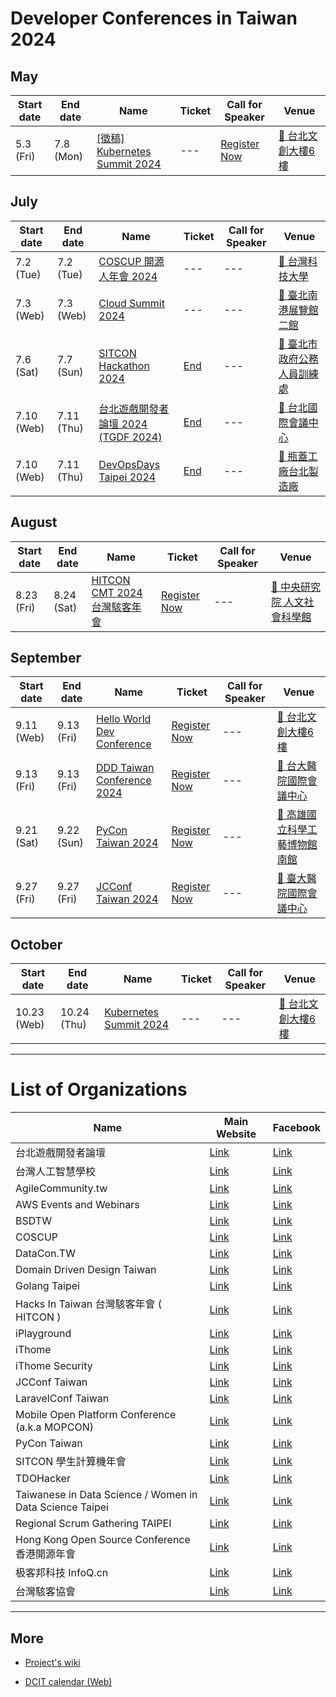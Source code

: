 # Developer Conferences in Taiwan 2024

## May

| Start date | End date | Name | Ticket | Call for Speaker | Venue |
| ---------- | -------- | ---- | ------ | ---------------- | ----- |
| 5.3 (Fri) | 7.8 (Mon) | [[徵稿] Kubernetes Summit 2024](https://k8s.ithome.com.tw) | --- | [Register Now](https://forms.gle/SUgPCFuyqCJDsV5h6) | [🛵 台北文創大樓6樓](https://maps.google.com/?q=%E5%8F%B0%E5%8C%97%E6%96%87%E5%89%B5%E5%A4%A7%E6%A8%936%E6%A8%93) |

## July

| Start date | End date | Name | Ticket | Call for Speaker | Venue |
| ---------- | -------- | ---- | ------ | ---------------- | ----- |
| 7.2 (Tue) | 7.2 (Tue) | [COSCUP 開源人年會 2024](https://coscup.org/2024) | --- | --- | [🛵 台灣科技大學](https://maps.google.com/?q=%E5%8F%B0%E7%81%A3%E7%A7%91%E6%8A%80%E5%A4%A7%E5%AD%B8) |
| 7.3 (Web) | 7.3 (Web) | [Cloud Summit 2024](https://event.ithome.com.tw/live/tcescfs24/index.html) | --- | --- | [🛵 臺北南港展覽館二館](https://maps.google.com/?q=%E8%87%BA%E5%8C%97%E5%8D%97%E6%B8%AF%E5%B1%95%E8%A6%BD%E9%A4%A8%E4%BA%8C%E9%A4%A8) |
| 7.6 (Sat) | 7.7 (Sun) | [SITCON Hackathon 2024](https://hackathon.sitcon.org/2024/) | [End](https://sitcon.kktix.cc/events/sitcon-hackathon2024) | --- | [🛵 臺北市政府公務人員訓練處](https://maps.google.com/?q=%E8%87%BA%E5%8C%97%E5%B8%82%E6%94%BF%E5%BA%9C%E5%85%AC%E5%8B%99%E4%BA%BA%E5%93%A1%E8%A8%93%E7%B7%B4%E8%99%95) |
| 7.10 (Web) | 7.11 (Thu) | [台北遊戲開發者論壇 2024 (TGDF 2024)](https://2024.tgdf.tw/) | [End](https://tgdf.kktix.cc/events/2024tgdf) | --- | [🛵 台北國際會議中心](https://maps.google.com/?q=%E5%8F%B0%E5%8C%97%E5%9C%8B%E9%9A%9B%E6%9C%83%E8%AD%B0%E4%B8%AD%E5%BF%83) |
| 7.10 (Web) | 7.11 (Thu) | [DevOpsDays Taipei 2024](https://devopsdays.tw/) | [End](https://devopsdays.tw/2024/tickets) | --- | [🛵 瓶蓋工廠台北製造廠](https://maps.google.com/?q=%E7%93%B6%E8%93%8B%E5%B7%A5%E5%BB%A0%E5%8F%B0%E5%8C%97%E8%A3%BD%E9%80%A0%E5%BB%A0) |

## August

| Start date | End date | Name | Ticket | Call for Speaker | Venue |
| ---------- | -------- | ---- | ------ | ---------------- | ----- |
| 8.23 (Fri) | 8.24 (Sat) | [HITCON CMT 2024 台灣駭客年會](https://hitcon.org/2024/CMT/) | [Register Now](https://hitcon.kktix.cc/events/hitcon-cmt-2024) | --- | [🛵 中央研究院 人文社會科學館](https://maps.google.com/?q=%E4%B8%AD%E5%A4%AE%E7%A0%94%E7%A9%B6%E9%99%A2%20%E4%BA%BA%E6%96%87%E7%A4%BE%E6%9C%83%E7%A7%91%E5%AD%B8%E9%A4%A8) |

## September

| Start date | End date | Name | Ticket | Call for Speaker | Venue |
| ---------- | -------- | ---- | ------ | ---------------- | ----- |
| 9.11 (Web) | 9.13 (Fri) | [Hello World Dev Conference](https://hwdc.ithome.com.tw/2024) | [Register Now](https://hwdc.ithome.com.tw/2024/ticket) | --- | [🛵 台北文創大樓6樓](https://maps.google.com/?q=%E5%8F%B0%E5%8C%97%E6%96%87%E5%89%B5%E5%A4%A7%E6%A8%936%E6%A8%93) |
| 9.13 (Fri) | 9.13 (Fri) | [DDD Taiwan Conference 2024](https://conference.ddd-tw.com/) | [Register Now](https://www.accupass.com/event/2406080625301381404160) | --- | [🛵 台大醫院國際會議中心](https://maps.google.com/?q=%E5%8F%B0%E5%A4%A7%E9%86%AB%E9%99%A2%E5%9C%8B%E9%9A%9B%E6%9C%83%E8%AD%B0%E4%B8%AD%E5%BF%83) |
| 9.21 (Sat) | 9.22 (Sun) | [PyCon Taiwan 2024](https://tw.pycon.org/2024) | [Register Now](https://pycontw.kktix.cc/events/2024-individual) | --- | [🛵 高雄國立科學工藝博物館南館](https://maps.google.com/?q=%E9%AB%98%E9%9B%84%E5%9C%8B%E7%AB%8B%E7%A7%91%E5%AD%B8%E5%B7%A5%E8%97%9D%E5%8D%9A%E7%89%A9%E9%A4%A8%E5%8D%97%E9%A4%A8) |
| 9.27 (Fri) | 9.27 (Fri) | [JCConf Taiwan 2024](https://jcconf.tw/2024/) | [Register Now](https://twjug.kktix.cc/events/jcconf-2024) | --- | [🛵 臺大醫院國際會議中心](https://maps.google.com/?q=%E8%87%BA%E5%A4%A7%E9%86%AB%E9%99%A2%E5%9C%8B%E9%9A%9B%E6%9C%83%E8%AD%B0%E4%B8%AD%E5%BF%83) |

## October

| Start date | End date | Name | Ticket | Call for Speaker | Venue |
| ---------- | -------- | ---- | ------ | ---------------- | ----- |
| 10.23 (Web) | 10.24 (Thu) | [Kubernetes Summit 2024](https://k8s.ithome.com.tw) | --- | --- | [🛵 台北文創大樓6樓](https://maps.google.com/?q=%E5%8F%B0%E5%8C%97%E6%96%87%E5%89%B5%E5%A4%A7%E6%A8%936%E6%A8%93) |

---

# List of Organizations

| Name | Main Website | Facebook |
| ---- | ------------ | -------- |
| 台北遊戲開發者論壇 | [Link](https://tgdf.tw/) | [Link](https://www.facebook.com/TGDF.Official/) |
| 台灣人工智慧學校 | [Link](https://aiacademy.tw/) | [Link](https://www.facebook.com/aiacademy.tw/) |
| AgileCommunity.tw | [Link](https://agilecommunity.tw/) | [Link](https://www.facebook.com/AgileCommunity.tw/) |
| AWS Events and Webinars | [Link](https://aws.amazon.com/events) | [Link](https://www.facebook.com/amazonwebservices) |
| BSDTW | [Link](https://bsdtw.org/) | [Link](https://www.facebook.com/BSDTW/) |
| COSCUP | [Link](https://coscup.org/) | [Link](https://www.facebook.com/coscup/) |
| DataCon.TW | [Link](https://datacon.tw/) | [Link](https://zh-tw.facebook.com/datacon.tw/) |
| Domain Driven Design Taiwan | [Link](https://www.ddd-tw.com/) | [Link](https://www.facebook.com/DDDCommunity.tw/) |
| Golang Taipei | [Link](https://www.meetup.com/golang-taipei-meetup) | [Link](https://www.facebook.com/groups/269001993248363) |
| Hacks In Taiwan 台灣駭客年會 ( HITCON ) | [Link](https://hitcon.org/) | [Link](https://www.facebook.com/HITCON) |
| iPlayground | [Link](https://iplayground.io/) | [Link](https://www.facebook.com/theiPlayground) |
| iThome | [Link](https://www.ithome.com.tw/) | [Link](https://zh-tw.facebook.com/ithomeonline) |
| iThome Security | [Link](https://www.ithome.com.tw/) | [Link](https://zh-tw.facebook.com/ithomecyber) |
| JCConf Taiwan | [Link](https://jcconf.tw/) | [Link](https://www.facebook.com/jcconf/) |
| LaravelConf Taiwan | [Link](https://laravelconf.tw/) | [Link](https://zh-tw.facebook.com/laravelconftw/) |
| Mobile Open Platform Conference (a.k.a MOPCON) | [Link](https://mopcon.org/) | [Link](https://zh-tw.facebook.com/mopcon/) |
| PyCon Taiwan | [Link](https://tw.pycon.org/) | [Link](https://zh-tw.facebook.com/pycontw/) |
| SITCON 學生計算機年會 | [Link](https://sitcon.org/) | [Link](https://sitcon.org/fb) |
| TDOHacker | [Link](http://tdohacker.org/) | [Link](https://www.facebook.com/tdohacker) |
| Taiwanese in Data Science / Women in Data Science Taipei | [Link](https://www.widstaipei.org/) | [Link](https://www.facebook.com/TWiDataScience/) |
| Regional Scrum Gathering TAIPEI | [Link](https://rsg.taipei/) | [Link](https://www.facebook.com/rsgtaipei) |
| Hong Kong Open Source Conference 香港開源年會 | [Link](https://hkoscon.org/) | [Link](https://www.facebook.com/hkoscon/) |
| 极客邦科技 InfoQ.cn | [Link](https://www.infoq.cn/) | [Link](https://weibo.com/p/1006061746173800/hom) |
| 台灣駭客協會 | [Link](https://hacker.org.tw/) | [Link](https://www.facebook.com/HackersInTaiwan) |

---

## More


 - [Project's wiki](https://github.com/IvanWei/developer-conferences-in-taiwan/wiki)
    
 - [DCIT calendar (Web)](https://dcit.ivanwei.co/)
    
